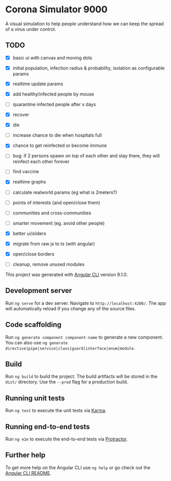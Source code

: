 # Corona Simulator 9000

A visual simulation to help people understand how we can keep the spread of a virus under control.

## TODO
- [X] basic ui with canvas and moving dots
- [X] initial population, infection radius & probability, isolation as configurable params
- [X] realtime update params
- [X] add healthy/infected people by mouse
- [ ] quarantine infected people after x days
- [X] recover
- [X] die
- [ ] increase chance to die when hospitals full
- [X] chance to get reinfected or become immune
- [ ] bug: if 2 persons spawn on top of each other and stay there, they will reinfect each other forever
- [ ] find vaccine
- [X] realtime graphs
- [ ] calculate realworld params (eg what is 2meters?)
- [ ] points of interests (and open/close them)
- [ ] communities and cross-communities
- [ ] smarter movement (eg. avoid other people)
- [X] better ui/sliders
- [X] migrate from raw js to ts (with angular)
- [X] open/close borders
- [ ] cleanup, remove unused modules


This project was generated with [Angular CLI](https://github.com/angular/angular-cli) version 9.1.0.

## Development server

Run `ng serve` for a dev server. Navigate to `http://localhost:4200/`. The app will automatically reload if you change any of the source files.

## Code scaffolding

Run `ng generate component component-name` to generate a new component. You can also use `ng generate directive|pipe|service|class|guard|interface|enum|module`.

## Build

Run `ng build` to build the project. The build artifacts will be stored in the `dist/` directory. Use the `--prod` flag for a production build.

## Running unit tests

Run `ng test` to execute the unit tests via [Karma](https://karma-runner.github.io).

## Running end-to-end tests

Run `ng e2e` to execute the end-to-end tests via [Protractor](http://www.protractortest.org/).

## Further help

To get more help on the Angular CLI use `ng help` or go check out the [Angular CLI README](https://github.com/angular/angular-cli/blob/master/README.md).
